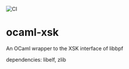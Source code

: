 ![CI](https://github.com/suttonshire/ocaml-xsk/workflows/CI/badge.svg?branch=master)

# ocaml-xsk

An OCaml wrapper to the XSK interface of libbpf

dependencies: libelf, zlib
